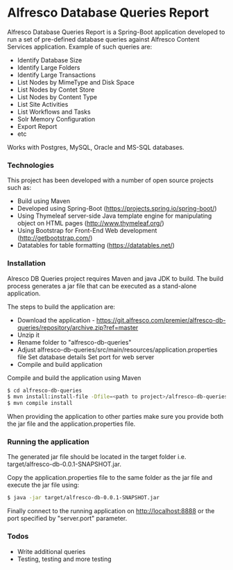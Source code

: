 # Alfresco Database Queries Report

Alfresco Database Queries Report is a Spring-Boot application developed to run a set of pre-defined database queries against Alfresco Content Services application. Example of such queries are:
  - Identify Database Size
  - Identify Large Folders
  - Identify Large Transactions
  - List Nodes by MimeType and Disk Space
  - List Nodes by Contet Store
  - List Nodes by Content Type
  - List Site Activities
  - List Workflows and Tasks
  - Solr Memory Configuration
  - Export Report
  - etc

  Works with Postgres, MySQL, Oracle and MS-SQL databases.

### Technologies

This project has been developed with a number of open source projects such as:
  - Build using Maven
  - Developed using Spring-Boot (https://projects.spring.io/spring-boot/)
  - Using Thymeleaf server-side Java template engine for manipulating object on HTML pages (http://www.thymeleaf.org/)
  - Using Bootstrap for Front-End Web development (http://getbootstrap.com/)
  - Datatables for table formatting (https://datatables.net/)


### Installation

Alresco DB Queries project requires Maven and java JDK to build. The build process generates a jar file that can be executed as a stand-alone application.

The steps to build the application are:
 - Download the application - https://git.alfresco.com/premier/alfresco-db-queries/repository/archive.zip?ref=master
 - Unzip it
 - Rename folder to "alfresco-db-queries"
 - Adjust alfresco-db-queries/src/main/resources/application.properties file
        Set database details
        Set port for web server
 - Compile and build application


Compile and build the application using Maven
```sh
$ cd alfresco-db-queries
$ mvn install:install-file -Dfile=<path to project>/alfresco-db-queries/lib/ojdbc6.jar -DgroupId=com.oracle -DartifactId=ojdbc6 -Dversion=11.2.0.3 -Dpackaging=jar
$ mvn compile install
```

When providing the application to other parties make sure you provide both the jar file and the application.properties file.

### Running the application

The generated jar file should be located in the target folder i.e. target/alfresco-db-0.0.1-SNAPSHOT.jar.

Copy the application.properties file to the same folder as the jar file and execute the jar file using:

```sh
$ java -jar target/alfresco-db-0.0.1-SNAPSHOT.jar
```
Finally connect to the running application on [http://localhost:8888](http://localhost:8888) or the port specified by "server.port" parameter. 

### Todos

 - Write additional queries
 - Testing, testing and more testing

